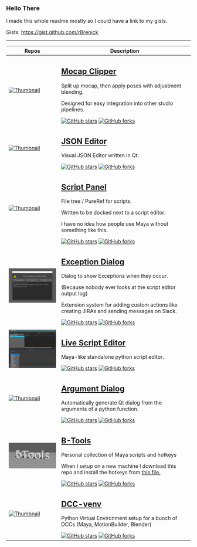 ### Hello There

I made this whole readme mostly so I could have a link to my gists.

Gists: https://gist.github.com/rBrenick

<hr>


 
<table>
  <thead>
    <tr>
    <th>Repos</th>
    <th>Description</th>
    </tr>
  </thead>
  <tbody>
    <tr>
      <td>
        <a href="https://github.com/rBrenick/mocap-clipper"><img src="https://github.com/rBrenick/mocap-clipper/blob/main/docs/header_image.png" alt="Thumbnail" width="200px"></a>
      </td>
      <td>
        <h2><a href="https://github.com/rBrenick/mocap-clipper">Mocap Clipper</a></h2>
        <p>Split up mocap, then apply poses with adjustment blending.</p>
        <p>Designed for easy integration into other studio pipelines.</p>
        <a href="https://github.com/rBrenick/mocap-clipper/stargazers"><img alt="GitHub stars" src="https://img.shields.io/github/stars/rBrenick/mocap-clipper"></a>
        <a href="https://github.com/rBrenick/mocap-clipper/network"><img alt="GitHub forks" src="https://img.shields.io/github/forks/rBrenick/mocap-clipper"></a>
      </td>
    </tr>
    <tr>
      <td>
        <a href="https://github.com/rBrenick/json-editor"><img src="https://raw.githubusercontent.com/rBrenick/JSON-Editor/master/docs/example_image.PNG" alt="Thumbnail" width="200px"></a>
      </td>
      <td>
        <h2><a href="https://github.com/rBrenick/json-editor">JSON Editor</a></h2>
        <p>Visual JSON Editor written in Qt.</p>
        <a href="https://github.com/rBrenick/json-editor/stargazers"><img alt="GitHub stars" src="https://img.shields.io/github/stars/rBrenick/json-editor"></a>
        <a href="https://github.com/rBrenick/json-editor/network"><img alt="GitHub forks" src="https://img.shields.io/github/forks/rBrenick/json-editor"></a>
      </td>
    </tr>
    <tr>
      <td>
        <a href="https://github.com/rBrenick/script-panel"><img src="https://github.com/rBrenick/script-panel/blob/main/docs/header_image.png" alt="Thumbnail" width="200px"></a>
      </td>
      <td>
        <h2><a href="https://github.com/rBrenick/script-panel">Script Panel</a></h2>
        <p>File tree / PureRef for scripts.</p>
        <p>Written to be docked next to a script editor.</p>
        <p>I have no idea how people use Maya without something like this.</p>
        <a href="https://github.com/rBrenick/script-panel/stargazers"><img alt="GitHub stars" src="https://img.shields.io/github/stars/rBrenick/script-panel"></a>
        <a href="https://github.com/rBrenick/script-panel/network"><img alt="GitHub forks" src="https://img.shields.io/github/forks/rBrenick/script-panel"></a>
      </td>
    </tr>
    <tr>
      <td>
        <a href="https://github.com/rBrenick/exception-dialog"><img src="https://github.com/rBrenick/exception-dialog/blob/main/docs/header_image.png" alt="Thumbnail" width="200px"></a>
      </td>
      <td>
        <h2><a href="https://github.com/rBrenick/exception-dialog">Exception Dialog</a></h2>
        <p>Dialog to show Exceptions when they occur.</p>
        <p>(Because nobody ever looks at the script editor output log)</p>
        <p>Extension system for adding custom actions like creating JIRAs and sending messages on Slack.</p>
        <a href="https://github.com/rBrenick/exception-dialog/stargazers"><img alt="GitHub stars" src="https://img.shields.io/github/stars/rBrenick/exception-dialog"></a>
        <a href="https://github.com/rBrenick/exception-dialog/network"><img alt="GitHub forks" src="https://img.shields.io/github/forks/rBrenick/exception-dialog"></a>
      </td>
    </tr>
    <tr>
     <td>
        <a href="https://github.com/rBrenick/live-script-editor"><img src="https://github.com/rBrenick/live-script-editor/raw/master/docs/tool_screenshot.png" alt="Thumbnail" width="200px"></a>
      </td>
      <td>
        <h2><a href="https://github.com/rBrenick/live-script-editor">Live Script Editor</a></h2>
        <p>Maya-like standalone python script editor.</p>
        <a href="https://github.com/rBrenick/live-script-editor/stargazers"><img alt="GitHub stars" src="https://img.shields.io/github/stars/rBrenick/live-script-editor"></a>
        <a href="https://github.com/rBrenick/live-script-editor/network"><img alt="GitHub forks" src="https://img.shields.io/github/forks/rBrenick/live-script-editor"></a>
      </td>
    </tr>
    <tr>
      <td>
        <a href="https://github.com/rBrenick/argument-dialog"><img src="https://github.com/rBrenick/argument-dialog/raw/master/docs/tool_screenshot.png" alt="Thumbnail" width="200px"></a>
      </td>
      <td>
        <h2><a href="https://github.com/rBrenick/argument-dialog">Argument Dialog</a></h2>
        <p>Automatically generate Qt dialog from the arguments of a python function.</p>
        <a href="https://github.com/rBrenick/argument-dialog/stargazers"><img alt="GitHub stars" src="https://img.shields.io/github/stars/rBrenick/argument-dialog"></a>
        <a href="https://github.com/rBrenick/argument-dialog/network"><img alt="GitHub forks" src="https://img.shields.io/github/forks/rBrenick/argument-dialog"></a>
      </td>
    </tr>
    <tr>
      <td>
        <a href="https://github.com/rBrenick/b-tools"><img src="https://github.com/rBrenick/b-tools/raw/master/docs/header_image.png" alt="Thumbnail" width="200px"></a>
      </td>
      <td>
        <h2><a href="https://github.com/rBrenick/b-tools">B-Tools</a></h2>
        <p>Personal collection of Maya scripts and hotkeys</p>
        <p>When I setup on a new machine I download this repo and install the hotkeys from <a href="https://github.com/rBrenick/b-tools/blob/master/b_tools/utilities/hotkeys.py">this file.</a></p>
        <a href="https://github.com/rBrenick/b-tools/stargazers"><img alt="GitHub stars" src="https://img.shields.io/github/stars/rBrenick/b-tools"></a>
        <a href="https://github.com/rBrenick/b-tools/network"><img alt="GitHub forks" src="https://img.shields.io/github/forks/rBrenick/b-tools"></a>
      </td>
    </tr>
    <tr>
      <td>
        <a href="https://github.com/rBrenick/dcc-venv"><img src="https://github.com/rBrenick/dcc-venv/blob/master/docs/header_image.png" alt="Thumbnail" width="200px"></a>
      </td>
      <td>
        <h2><a href="https://github.com/rBrenick/dcc-venv">DCC-venv </a></h2>
        <p>Python Virtual Environment setup for a bunch of DCCs (Maya, MotionBuilder, Blender)</p>
        <a href="https://github.com/rBrenick/dcc-venv/stargazers"><img alt="GitHub stars" src="https://img.shields.io/github/stars/rBrenick/dcc-venv"></a>
        <a href="https://github.com/rBrenick/dcc-venv/network"><img alt="GitHub forks" src="https://img.shields.io/github/forks/rBrenick/dcc-venv"></a>
      </td>
    </tr>
  </tbody>
</table>

<!--
🖥📃📮📁

**rBrenick/rBrenick** is a ✨ _special_ ✨ repository because its `README.md` (this file) appears on your GitHub profile.

Here are some ideas to get you started:

- 🔭 I’m currently working on ...
- 🌱 I’m currently learning ...
- 👯 I’m looking to collaborate on ...
- 🤔 I’m looking for help with ...
- 💬 Ask me about ...
- 📫 How to reach me: ...
- 😄 Pronouns: ...
- ⚡ Fun fact: ...
-->
